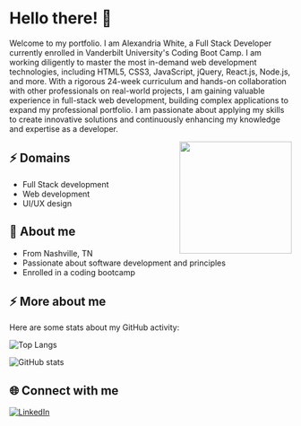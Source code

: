 # Hello there! 👋

Welcome to my portfolio. I am Alexandria White, a Full Stack Developer currently enrolled in Vanderbilt University's Coding Boot Camp. I am working diligently to master the most in-demand web development technologies, including HTML5, CSS3, JavaScript, jQuery, React.js, Node.js, and more. With a rigorous 24-week curriculum and hands-on collaboration with other professionals on real-world projects, I am gaining valuable experience in full-stack web development, building complex applications to expand my professional portfolio. I am passionate about applying my skills to create innovative solutions and continuously enhancing my knowledge and expertise as a developer.

<img align='right' src='[https://media.giphy.com/media/dWesBcTLavkZuG35MI/giphy.gif](https://giphy.com/gifs/Pluralsight-computer-technology-coding-L1R1tvI9svkIWwpVYr)' width='200"'>

## ⚡ Domains

- Full Stack development
- Web development
- UI/UX design

## 🧐 About me

- From Nashville, TN
- Passionate about software development and principles
- Enrolled in a coding bootcamp

## ⚡ More about me

Here are some stats about my GitHub activity:

![Top Langs](https://github-readme-stats.vercel.app/api/top-langs/?username=alexandriawhite&layout=compact)

![GitHub stats](https://github-readme-stats.vercel.app/api?username=alexandriawhite&count_private=true&show_icons=true&theme=onedark)

## 🌐 Connect with me

<a href="https://www.linkedin.com/in/alexandria-white2/" target="_blank">
  <img src="https://img.shields.io/badge/LinkedIn-%230077B5.svg?&style=flat-square&logo=linkedin&logoColor=white" alt="LinkedIn">
</a>
